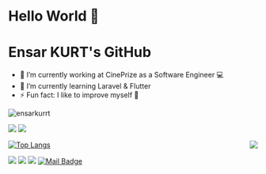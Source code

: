 
# Hello World 👋
# Ensar KURT's GitHub

- 🔭 I’m currently working at CinePrize as a Software Engineer 💻
- 🌱 I’m currently learning Laravel & Flutter
- ⚡ Fun fact: I like to improve myself 💬

<p align="left"> <img src="https://komarev.com/ghpvc/?username=ensarkurrt" alt="ensarkurrt" /> </p>

[![](https://img.shields.io/twitter/follow/ensarkurrt?style=social)](https://www.twitter.com/ensarkurrt)
[![](https://img.shields.io/github/followers/ensarkurrt?style=social)](https://www.github.com/ensarkurrt)

<img align='right' src="https://github-readme-stats.vercel.app/api?username=ensarkurrt&show_icons=true&theme=radical">


[![Top Langs](https://github-readme-stats.vercel.app/api/top-langs/?username=ensarkurrt&theme=radical)](https://github.com/anuraghazra/github-readme-stats)

[![](https://img.shields.io/badge/twitter-%231DA1F2.svg?&style=for-the-badge&logo=twitter&logoColor=white)](https://www.twitter.com/ensarkurrt)
[![](https://img.shields.io/badge/linkedin-%230077B5.svg?&style=for-the-badge&logo=linkedin&logoColor=white)](https://www.linkedin.com/in/ensar-kurt-a23b92169/)
[![](https://img.shields.io/badge/instagram-%23E4405F.svg?&style=for-the-badge&logo=instagram&logoColor=white)](https://instagram.com/ensarkurrt)
[![Mail Badge](https://img.shields.io/badge/main@ensarkurt.com.tr-c14438?style=for-the-badge&logo=mail&logoColor=white&link=mailto:main@ensarkurt.com.tr)](mailto:main@ensarkurt.com.tr)
